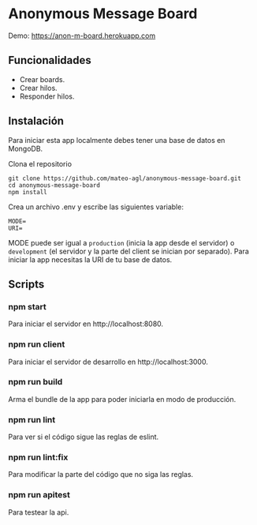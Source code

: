 ﻿# Anonymous Message Board
Demo: https://anon-m-board.herokuapp.com

## Funcionalidades

- Crear boards.
- Crear hilos.
- Responder hilos.

## Instalación

Para iniciar esta app localmente debes tener una base de datos en MongoDB.

Clona el repositorio
```
git clone https://github.com/mateo-agl/anonymous-message-board.git
cd anonymous-message-board
npm install
```
Crea un archivo .env y escribe las siguientes variable:
```
MODE=
URI=
```
MODE puede ser igual a `production` (inicia la app desde el servidor) o `development` (el servidor y la parte del client se inician por separado). Para iniciar la app necesitas la URI de tu base de datos.

## Scripts

### npm start
Para iniciar el servidor en http://localhost:8080.

### npm run client
Para iniciar el servidor de desarrollo en http://localhost:3000.

### npm run build
Arma el bundle de la app para poder iniciarla en modo de producción.

### npm run lint
Para ver si el código sigue las reglas de eslint.

### npm run lint:fix
Para modificar la parte del código que no siga las reglas.

### npm run apitest
Para testear la api.
